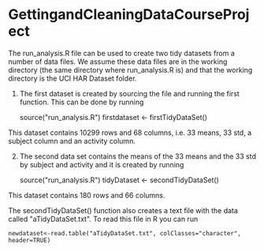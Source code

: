 GettingandCleaningDataCourseProject
===================================
The run_analysis.R file can be used to create two tidy datasets from a number of data files. We assume these data files are in the working directory (the same directory where run_analysis.R is) and that the working directory is the UCI HAR Dataset folder.

1. The first dataset is created by sourcing the file and running the first function. This can be done by running

	source("run_analysis.R")
	firstdataset <- firstTidyDataSet()
	
This dataset contains 10299 rows and 68 columns, i.e. 33 means, 33 std, a subject column and an activity column.

2. The second data set contains the means of the 33 means and the 33 std by subject and activity and it is created by running

	source("run_analysis.R")
	tidyDataset <- secondTidyDataSet()
	
This dataset contains 180 rows and 66 columns.
	
The secondTidyDataSet() function also creates a text file with the data called "aTidyDataSet.txt". To read this file in R you can run
	
	newdataset<-read.table("aTidyDataSet.txt", colClasses="character", header=TRUE)